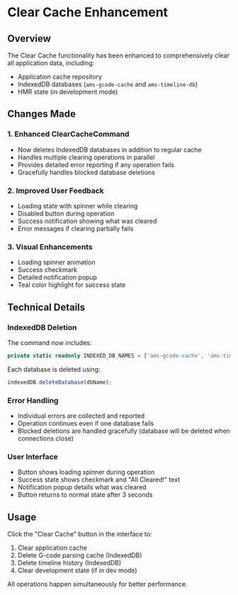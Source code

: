 # Clear Cache Enhancement

## Overview

The Clear Cache functionality has been enhanced to comprehensively clear all application data, including:

- Application cache repository
- IndexedDB databases (`ams-gcode-cache` and `ams-timeline-db`)
- HMR state (in development mode)

## Changes Made

### 1. Enhanced ClearCacheCommand

- Now deletes IndexedDB databases in addition to regular cache
- Handles multiple clearing operations in parallel
- Provides detailed error reporting if any operation fails
- Gracefully handles blocked database deletions

### 2. Improved User Feedback

- Loading state with spinner while clearing
- Disabled button during operation
- Success notification showing what was cleared
- Error messages if clearing partially fails

### 3. Visual Enhancements

- Loading spinner animation
- Success checkmark
- Detailed notification popup
- Teal color highlight for success state

## Technical Details

### IndexedDB Deletion

The command now includes:

```typescript
private static readonly INDEXED_DB_NAMES = ['ams-gcode-cache', 'ams-timeline-db'];
```

Each database is deleted using:

```typescript
indexedDB.deleteDatabase(dbName);
```

### Error Handling

- Individual errors are collected and reported
- Operation continues even if one database fails
- Blocked deletions are handled gracefully (database will be deleted when connections close)

### User Interface

- Button shows loading spinner during operation
- Success state shows checkmark and "All Cleared!" text
- Notification popup details what was cleared
- Button returns to normal state after 3 seconds

## Usage

Click the "Clear Cache" button in the interface to:

1. Clear application cache
2. Delete G-code parsing cache (IndexedDB)
3. Delete timeline history (IndexedDB)
4. Clear development state (if in dev mode)

All operations happen simultaneously for better performance.
